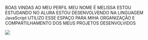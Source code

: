 BOAS VINDAS AO MEU PERFIL
MEU NOME É MELISSA
ESTOU ESTUDANDO NO ALURA
ESTOU DESENVOLVENDO NA LINGUAGEM JavaScript
UTILIZO ESSE ESPAÇO PARA MIHA ORGANIZAÇÃO E COMPARTILHAMENTO DOS MEUS PROJETOS DESENVOLVIDOS
![]()

![](https://media1.tenor.com/m/yrovBXo2GUMAAAAC/sad-sadness.gif)
